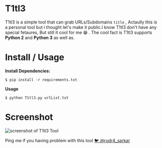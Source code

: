 # T1tl3

T1tl3 is a simple tool that can grab URLs/Subdomains `title` , Actaully this is a personal tool but i thought let's make it public.I know T1tl3 don't have any special fetaures, But still it cool for me 😁 . The cool fact is T1tl3 supports **Python 2** and **Python 3** as well as.

# Install / Usage

**Install Dependencies:**

```
$ pip install -r requirements.txt
```

**Usage**

```
$ python T1tl3.py urlList.txt
```

# Screenshot

![screenshot of T1tl3 Tool](https://raw.githubusercontent.com/rudSarkar/T1tl3/master/ss.png)

Ping me if you having problem with this tool [🐦 @rudr4_sarkar](https://twitter.com/rudr4_sarkar)